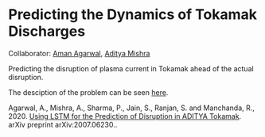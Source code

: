 # Predicting the Dynamics of Tokamak Discharges
Collaborator: [Aman Agarwal](https://amanbasu.github.io), [Aditya Mishra](https://aditya985.github.io)

Predicting the disruption of plasma current in Tokamak ahead of the actual disruption.

The desciption of the problem can be seen [here](https://github.com/amanbasu/plasma-disruption/blob/master/Presentation/Plasma%20Disruption%20Prediction.ipynb).




Agarwal, A., Mishra, A., Sharma, P., Jain, S., Ranjan, S. and Manchanda, R., 2020. [Using LSTM for the Prediction of Disruption in ADITYA Tokamak](https://arxiv.org/abs/2007.06230). arXiv preprint arXiv:2007.06230..
